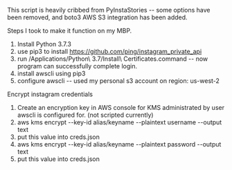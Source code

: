 This script is heavily cribbed from PyInstaStories -- some options have been removed, and boto3 AWS S3 integration has been added.

Steps I took to make it function on my MBP.



1. Install Python 3.7.3
2. use pip3 to install https://github.com/ping/instagram_private_api
3. run  /Applications/Python\ 3.7/Install\ Certificates.command
-- now program can successfully complete login.
4. install awscli using pip3
5. configure awscli -- used my personal s3 account on region: us-west-2

Encrypt instagram credentials

1. Create an encryption key in AWS console for KMS administrated by user awscli is configured for. (not scripted currently)
2. aws kms encrypt --key-id alias/keyname --plaintext username --output text
3. put this value into creds.json
4. aws kms encrypt --key-id alias/keyname --plaintext password --output text
5. put this value into creds.json
